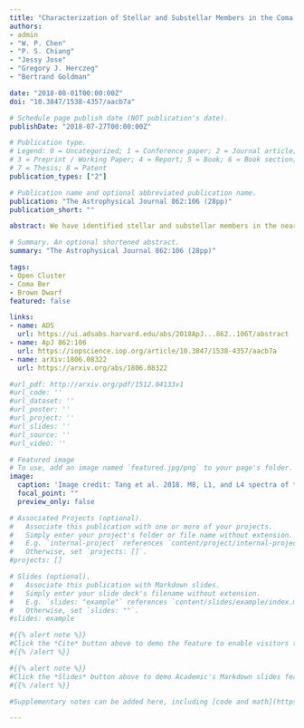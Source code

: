 ```yaml
---
title: "Characterization of Stellar and Substellar Members in the Coma Berenices Star Cluster"
authors:
- admin
- "W. P. Chen"
- "P. S. Chiang"
- "Jessy Jose"
- "Gregory J. Herczeg"
- "Bertrand Goldman"

date: "2018-08-01T00:00:00Z"
doi: "10.3847/1538-4357/aacb7a"

# Schedule page publish date (NOT publication's date).
publishDate: "2018-07-27T00:00:00Z"

# Publication type.
# Legend: 0 = Uncategorized; 1 = Conference paper; 2 = Journal article;
# 3 = Preprint / Working Paper; 4 = Report; 5 = Book; 6 = Book section;
# 7 = Thesis; 8 = Patent
publication_types: ["2"]

# Publication name and optional abbreviated publication name.
publication: "The Astrophysical Journal 862:106 (28pp)"
publication_short: ""

abstract: We have identified stellar and substellar members in the nearby star cluster Coma Berenices, using photometry, proper motions, and distances of a combination of 2MASS, UKIDSS, URAT1, and Gaia/DR2 data. Those with Gaia/DR2 parallax measurements provide the most reliable sample to constrain the distance, averaging 86.7pc with a dispersion of 7.1pc, and age of ~800Myr, of the cluster. This age is older than the 400–600Myr commonly adopted in the literature. Our analysis, complete within 5° of the cluster radius, leads to identification of 192 candidates, among which, after field contamination is considered, about 148 are true members. The members have J∼3 mag to ∼17.5mag, corresponding to stellar masses 2.3–0.06 M$_{\odot}$. The mass function of the cluster peaks around 0.3M$_{\odot}$, and in the sense of dN/dm = m$^{-\alpha}$, where N is the number of members and m is stellar mass, with a slope $\alpha\approx$0.49$\pm$0.03 in the mass range 0.3–2.3M$_{\odot}$. This is much shallower than that of the field population in the solar neighborhood. The slope $\alpha=−$1.69$\pm$0.14 from 0.3M$_{\odot}$ to 0.06 M$_{\odot}$, the lowest mass in our sample. The cluster is mass-segregated and has a shape elongated toward the Galactic plane. Our list contains nine substellar members, including three new discoveries of an M8, an L1, and an L4 brown dwarfs, extending from the previously known coolest members of late-M types to even cooler types. 

# Summary. An optional shortened abstract.
summary: "The Astrophysical Journal 862:106 (28pp)"

tags:
- Open Cluster
- Coma Ber
- Brown Dwarf
featured: false

links:
- name: ADS
  url: https://ui.adsabs.harvard.edu/abs/2018ApJ...862..106T/abstract
- name: ApJ 862:106
  url: https://iopscience.iop.org/article/10.3847/1538-4357/aacb7a
- name: arXiv:1806.08322
  url: https://arxiv.org/abs/1806.08322

#url_pdf: http://arxiv.org/pdf/1512.04133v1
#url_code: ''
#url_dataset: ''
#url_poster: ''
#url_project: ''
#url_slides: ''
#url_source: ''
#url_video: ''

# Featured image
# To use, add an image named `featured.jpg/png` to your page's folder.
image:
  caption: 'Image credit: Tang et al. 2018. M8, L1, and L4 spectra of the brown dwarf member candidtes of Coma Ber'
  focal_point: ""
  preview_only: false

# Associated Projects (optional).
#   Associate this publication with one or more of your projects.
#   Simply enter your project's folder or file name without extension.
#   E.g. `internal-project` references `content/project/internal-project/index.md`.
#   Otherwise, set `projects: []`.
#projects: []

# Slides (optional).
#   Associate this publication with Markdown slides.
#   Simply enter your slide deck's filename without extension.
#   E.g. `slides: "example"` references `content/slides/example/index.md`.
#   Otherwise, set `slides: ""`.
#slides: example

#{{% alert note %}}
#Click the *Cite* button above to demo the feature to enable visitors to import publication metadata into their reference #management software.
#{{% /alert %}}

#{{% alert note %}}
#Click the *Slides* button above to demo Academic's Markdown slides feature.
#{{% /alert %}}

#Supplementary notes can be added here, including [code and math](https://sourcethemes.com/academic/docs/writing-markdown-#latex/).

---
```

